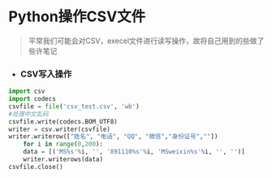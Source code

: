 # Python操作CSV文件

> 平常我们可能会对CSV，execel文件进行读写操作，故将自己用到的些做了些许笔记

* ### CSV写入操作

```py
import csv
import codecs
csvfile = file('csv_test.csv', 'wb')
#处理中文乱码
csvfile.write(codecs.BOM_UTF8)
writer = csv.writer(csvfile)
writer.writerow(["姓名", "电话", "QQ", "微信","身份证号",""])
    for i in range(0,200):
    data = [('MS%s'%i, '', '891110%s'%i, 'MSweixin%s'%i, '', '')]
    writer.writerows(data)
csvfile.close()
```



